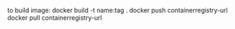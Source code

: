 to build image:
  docker build -t name:tag .
  docker push containerregistry-url
  docker pull containerregistry-url
  